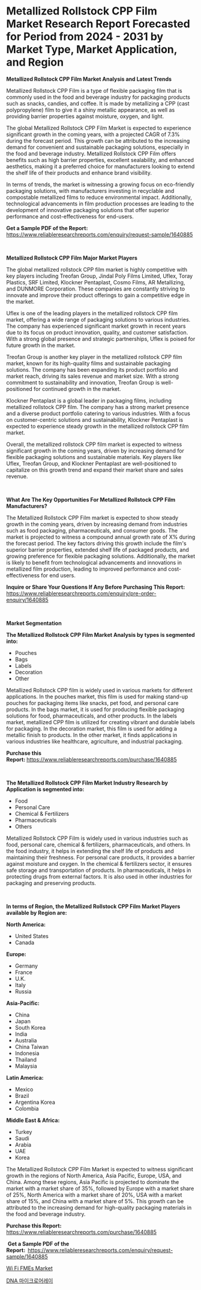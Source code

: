 <p><h1>Metallized Rollstock CPP Film Market Research Report Forecasted for Period from 2024 -  2031 by Market Type, Market Application, and Region</h1></p><p><strong>Metallized Rollstock CPP Film Market Analysis and Latest Trends</strong></p>
<p><p>Metallized Rollstock CPP Film is a type of flexible packaging film that is commonly used in the food and beverage industry for packaging products such as snacks, candies, and coffee. It is made by metallizing a CPP (cast polypropylene) film to give it a shiny metallic appearance, as well as providing barrier properties against moisture, oxygen, and light.</p><p>The global Metallized Rollstock CPP Film Market is expected to experience significant growth in the coming years, with a projected CAGR of 7.3% during the forecast period. This growth can be attributed to the increasing demand for convenient and sustainable packaging solutions, especially in the food and beverage industry. Metallized Rollstock CPP Film offers benefits such as high barrier properties, excellent sealability, and enhanced aesthetics, making it a preferred choice for manufacturers looking to extend the shelf life of their products and enhance brand visibility.</p><p>In terms of trends, the market is witnessing a growing focus on eco-friendly packaging solutions, with manufacturers investing in recyclable and compostable metallized films to reduce environmental impact. Additionally, technological advancements in film production processes are leading to the development of innovative packaging solutions that offer superior performance and cost-effectiveness for end-users.</p></p>
<p><strong>Get a Sample PDF of the Report:&nbsp;</strong> <a href="https://www.reliableresearchreports.com/enquiry/request-sample/1640885">https://www.reliableresearchreports.com/enquiry/request-sample/1640885</a></p>
<p>&nbsp;</p>
<p><strong>Metallized Rollstock CPP Film Major Market Players</strong></p>
<p><p>The global metallized rollstock CPP film market is highly competitive with key players including Treofan Group, Jindal Poly Films Limited, Uflex, Toray Plastics, SRF Limited, Klockner Pentaplast, Cosmo Films, AR Metallizing, and DUNMORE Corporation. These companies are constantly striving to innovate and improve their product offerings to gain a competitive edge in the market.</p><p>Uflex is one of the leading players in the metallized rollstock CPP film market, offering a wide range of packaging solutions to various industries. The company has experienced significant market growth in recent years due to its focus on product innovation, quality, and customer satisfaction. With a strong global presence and strategic partnerships, Uflex is poised for future growth in the market.</p><p>Treofan Group is another key player in the metallized rollstock CPP film market, known for its high-quality films and sustainable packaging solutions. The company has been expanding its product portfolio and market reach, driving its sales revenue and market size. With a strong commitment to sustainability and innovation, Treofan Group is well-positioned for continued growth in the market.</p><p>Klockner Pentaplast is a global leader in packaging films, including metallized rollstock CPP film. The company has a strong market presence and a diverse product portfolio catering to various industries. With a focus on customer-centric solutions and sustainability, Klockner Pentaplast is expected to experience steady growth in the metallized rollstock CPP film market.</p><p>Overall, the metallized rollstock CPP film market is expected to witness significant growth in the coming years, driven by increasing demand for flexible packaging solutions and sustainable materials. Key players like Uflex, Treofan Group, and Klockner Pentaplast are well-positioned to capitalize on this growth trend and expand their market share and sales revenue.</p></p>
<p>&nbsp;</p>
<p><strong>What Are The Key Opportunities For Metallized Rollstock CPP Film Manufacturers?</strong></p>
<p><p>The Metallized Rollstock CPP Film market is expected to show steady growth in the coming years, driven by increasing demand from industries such as food packaging, pharmaceuticals, and consumer goods. The market is projected to witness a compound annual growth rate of X% during the forecast period. The key factors driving this growth include the film's superior barrier properties, extended shelf life of packaged products, and growing preference for flexible packaging solutions. Additionally, the market is likely to benefit from technological advancements and innovations in metallized film production, leading to improved performance and cost-effectiveness for end users.</p></p>
<p><strong>Inquire or Share Your Questions If Any Before Purchasing This Report:</strong> <a href="https://www.reliableresearchreports.com/enquiry/pre-order-enquiry/1640885">https://www.reliableresearchreports.com/enquiry/pre-order-enquiry/1640885</a></p>
<p>&nbsp;</p>
<p><strong>Market Segmentation</strong></p>
<p><strong>The Metallized Rollstock CPP Film Market Analysis by types is segmented into:</strong></p>
<p><ul><li>Pouches</li><li>Bags</li><li>Labels</li><li>Decoration</li><li>Other</li></ul></p>
<p><p>Metallized Rollstock CPP film is widely used in various markets for different applications. In the pouches market, this film is used for making stand-up pouches for packaging items like snacks, pet food, and personal care products. In the bags market, it is used for producing flexible packaging solutions for food, pharmaceuticals, and other products. In the labels market, metallized CPP film is utilized for creating vibrant and durable labels for packaging. In the decoration market, this film is used for adding a metallic finish to products. In the other market, it finds applications in various industries like healthcare, agriculture, and industrial packaging.</p></p>
<p><strong>Purchase this Report:&nbsp;</strong><a href="https://www.reliableresearchreports.com/purchase/1640885">https://www.reliableresearchreports.com/purchase/1640885</a></p>
<p>&nbsp;</p>
<p><strong>The Metallized Rollstock CPP Film Market Industry Research by Application is segmented into:</strong></p>
<p><ul><li>Food</li><li>Personal Care</li><li>Chemical & Fertilizers</li><li>Pharmaceuticals</li><li>Others</li></ul></p>
<p><p>Metallized Rollstock CPP Film is widely used in various industries such as food, personal care, chemical & fertilizers, pharmaceuticals, and others. In the food industry, it helps in extending the shelf life of products and maintaining their freshness. For personal care products, it provides a barrier against moisture and oxygen. In the chemical & fertilizers sector, it ensures safe storage and transportation of products. In pharmaceuticals, it helps in protecting drugs from external factors. It is also used in other industries for packaging and preserving products.</p></p>
<p>&nbsp;</p>
<p><strong>In terms of Region, the Metallized Rollstock CPP Film Market Players available by Region are:</strong></p>
<p>
    <p> <strong> North America: </strong>
        <ul>
            <li>United States</li>
            <li>Canada</li>
        </ul>
        </p> 
    <p> <strong> Europe: </strong>
        <ul>
            <li>Germany</li>
            <li>France</li>
            <li>U.K.</li>
            <li>Italy</li>
            <li>Russia</li>
        </ul>
        </p> 
    <p> <strong> Asia-Pacific: </strong>
        <ul>
            <li>China</li>
            <li>Japan</li>
            <li>South Korea</li>
            <li>India</li>
            <li>Australia</li>
            <li>China Taiwan</li>
            <li>Indonesia</li>
            <li>Thailand</li>
            <li>Malaysia</li>
        </ul>
        </p> 
    <p> <strong> Latin America: </strong>
        <ul>
            <li>Mexico</li>
            <li>Brazil</li>
            <li>Argentina Korea</li>
            <li>Colombia</li>
        </ul>
        </p> 
    <p> <strong> Middle East & Africa: </strong>
        <ul>
            <li>Turkey</li>
            <li>Saudi</li>
            <li>Arabia</li>
            <li>UAE</li>
            <li>Korea</li>
        </ul>
    </p>
    </p>
<p><p>The Metallized Rollstock CPP Film Market is expected to witness significant growth in the regions of North America, Asia Pacific, Europe, USA, and China. Among these regions, Asia Pacific is projected to dominate the market with a market share of 35%, followed by Europe with a market share of 25%, North America with a market share of 20%, USA with a market share of 15%, and China with a market share of 5%. This growth can be attributed to the increasing demand for high-quality packaging materials in the food and beverage industry.</p></p>
<p><strong>Purchase this Report: </strong><a href="https://www.reliableresearchreports.com/purchase/1640885">https://www.reliableresearchreports.com/purchase/1640885</a></p>
<p>&nbsp;<strong>Get a Sample PDF of the Report:&nbsp;&nbsp;</strong><a href="https://www.reliableresearchreports.com/enquiry/request-sample/1640885">https://www.reliableresearchreports.com/enquiry/request-sample/1640885</a></p>
<p><strong></strong></p>
<p><p><a href="https://thundering-castanet-c65.notion.site/Wi-Fi-FMEs-Market-Size-Global-Industry-Overview-Market-Segmentation-and-Forecast-2024-to-2031-f27330989393429aaeeed8d9c2ac218b">Wi Fi FMEs Market</a></p><p><a href="https://medium.com/@anvil67678789/dna-%EB%A7%88%EC%9D%B4%ED%81%AC%EB%A1%9C%EC%96%B4%EB%A0%88%EC%9D%B4-%EC%8B%9C%EC%9E%A5-%EC%A0%84%EB%A7%9D-%EC%82%B0%EC%97%85-%EA%B0%9C%EC%9A%94-%EB%B0%8F-%EC%98%88%EC%B8%A1-2024%EB%85%84%EB%B6%80%ED%84%B0-2031%EB%85%84-89688698eb84">DNA 마이크로어레이</a></p></p>